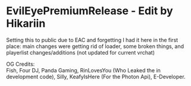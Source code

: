# EvilEyePremiumRelease - Edit by Hikariin
Setting this to public due to EAC and forgetting I had it here in the first place: main changes were getting rid of loader, some broken things, and playerlist changes/additions (not updated for current vrchat)


OG Credits: <br />
 Fish,
 Four DJ,
 Panda Gaming,
 RinLovesYou (Who Leaked the in development code),
 Silly,
 KeafyIsHere (For the Photon Api),
 E-Developer.
 

